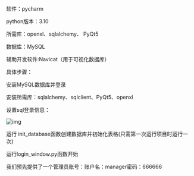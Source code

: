 软件：pycharm 

python版本：3.10

所需库：openxl、sqlalchemy、 PyQt5

数据库：MySQL 

辅助开发软件:Navicat（用于可视化数据库）

具体步骤：

安装MySQL数据库并登录

安装所需库：sqlalchemy、sqlclient、PyQt5、openxl

设置sql登录信息：

![img](C:\Users\86177\Desktop\BUAA-summer-python-E-Shared-Exercise-Platform-master\README.assets\clip_image002-16907914150503.png)

运行 init_database函数创建数据库并初始化表格(只需第一次运行项目时运行一次)

运行login_window.py函数开始

我们预先提供了一个管理员账号：账户名：manager密码：666666